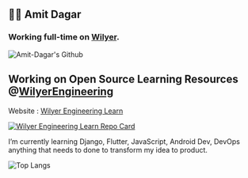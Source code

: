 ## 👨‍💻 Amit Dagar

### Working full-time on [Wilyer](https://wilyer.com).



![Amit-Dagar's Github](https://github-readme-stats-three-lac.vercel.app/api?username=Amit-Dagar&bg_color=45,00dcff,0017ff&title_color=fff&text_color=fff&show_icons=true&theme=radical&&count_private=true)

## Working on Open Source Learning Resources  @[WilyerEngineering](https://github.com/WilyerEngineering)
Website : [Wilyer Engineering Learn ](https://wilyerengineering.github.io/learn/)

[![Wilyer Engineering Learn Repo Card](https://github-readme-stats-three-lac.vercel.app/api/pin/?username=WilyerEngineering&repo=learn&theme=radical&bg_color=4,0017ff,00dcff&title_color=fff&text_color=fff)](https://github.com/WilyerEngineering/learn)


I’m currently learning Django, Flutter, JavaScript, Android Dev, DevOps anything that needs to done to transform my idea to product.

![Top Langs](https://github-readme-stats-three-lac.vercel.app/api/top-langs/?username=Amit-Dagar&hide=html&theme=radical&count_private=true)

